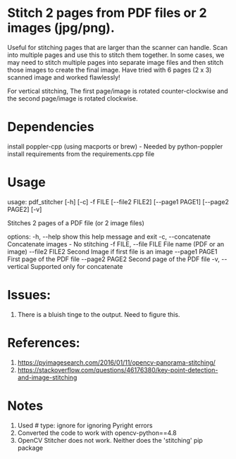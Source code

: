 
# Stitch 2 pages from PDF files or 2 images (jpg/png).

Useful for stitching pages that are larger than the scanner can handle. Scan into multiple pages and use this to stitch them together. In some cases, we may need to stitch multiple pages into separate image files and then stitch those images to create the final image. Have tried with 6 pages (2 x 3) scanned image and worked flawlessly!

For vertical stitching, The first page/image is rotated counter-clockwise and the second page/image is rotated clockwise.

# Dependencies
install poppler-cpp (using macports or brew) - Needed by python-poppler
install requirements from the requirements.cpp file

# Usage
usage: pdf_stitcher [-h] [-c] -f FILE [--file2 FILE2] [--page1 PAGE1] [--page2 PAGE2] [-v]

Stitches 2 pages of a PDF file (or 2 image files)

options:
  -h, --help            show this help message and exit
  -c, --concatenate     Concatenate images - No stitching
  -f FILE, --file FILE  File name (PDF or an image)
  --file2 FILE2         Second Image if first file is an image
  --page1 PAGE1         First page of the PDF file
  --page2 PAGE2         Second page of the PDF file
  -v, --vertical        Supported only for concatenate

# Issues:
1. There is a bluish tinge to the output. Need to figure this.

# References:
1. https://pyimagesearch.com/2016/01/11/opencv-panorama-stitching/
2. https://stackoverflow.com/questions/46176380/key-point-detection-and-image-stitching

# Notes
1. Used # type: ignore for ignoring Pyright errors
2. Converted the code to work with opencv-python==4.8
3. OpenCV Stitcher does not work. Neither does the 'stitching' pip package
